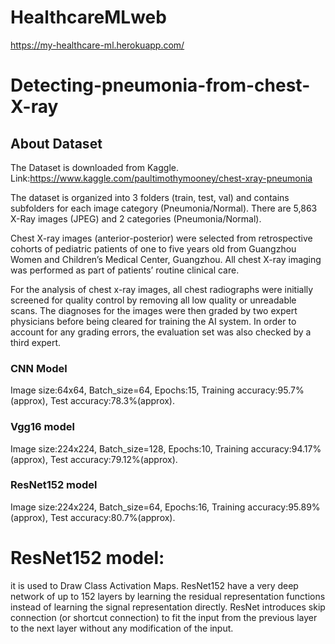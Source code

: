 # HealthcareMLweb
https://my-healthcare-ml.herokuapp.com/
# Detecting-pneumonia-from-chest-X-ray
##  About Dataset
The Dataset is downloaded from Kaggle. Link:https://www.kaggle.com/paultimothymooney/chest-xray-pneumonia

The dataset is organized into 3 folders (train, test, val) and contains subfolders for each image category (Pneumonia/Normal). There are 5,863 X-Ray images (JPEG) and 2 categories (Pneumonia/Normal).

Chest X-ray images (anterior-posterior) were selected from retrospective cohorts of pediatric patients of one to five years old from Guangzhou Women and Children’s Medical Center, Guangzhou. All chest X-ray imaging was performed as part of patients’ routine clinical care.

For the analysis of chest x-ray images, all chest radiographs were initially screened for quality control by removing all low quality or unreadable scans. The diagnoses for the images were then graded by two expert physicians before being cleared for training the AI system. In order to account for any grading errors, the evaluation set was also checked by a third expert.

### CNN Model
Image size:64x64,
Batch_size=64,
Epochs:15,
Training accuracy:95.7%(approx),
Test accuracy:78.3%(approx).
### Vgg16 model
Image size:224x224,
Batch_size=128,
Epochs:10,
Training accuracy:94.17%(approx),
Test accuracy:79.12%(approx).
### ResNet152 model
Image size:224x224,
Batch_size=64,
Epochs:16,
Training accuracy:95.89%(approx),
Test accuracy:80.7%(approx).
# ResNet152 model:
it is used to Draw Class Activation Maps.
ResNet152 have a very deep network of up to 152 layers by learning the residual representation functions instead of learning the signal representation directly.
ResNet introduces skip connection (or shortcut connection) to fit the input from the previous layer to the next layer without any modification of the input.


